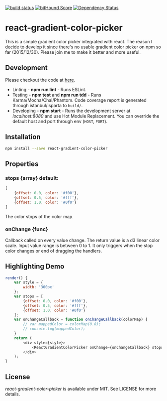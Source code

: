 [![build status](https://secure.travis-ci.org/survivejs/react-component-boilerplate.png)](http://travis-ci.org/survivejs/react-component-boilerplate) [![bitHound Score](https://www.bithound.io/github/survivejs/react-component-boilerplate/badges/score.svg)](https://www.bithound.io/github/survivejs/react-component-boilerplate) [![Dependency Status](https://david-dm.org/survivejs/react-component-boilerplate.svg)](https://david-dm.org/survivejs/react-component-boilerplate)
# react-gradient-color-picker

This is a simple gradient color picker integrated with react. 
The reason I decide to develop it since there's no usable gradient color picker on npm so far (2015/12/30). Please join me to make it better and more useful.

## Development

Please checkout the code at [here](https://github.com/javidhsueh/react-gradient-color-picker).
* Linting - **npm run lint** - Runs ESLint.
* Testing - **npm test** and **npm run tdd** - Runs Karma/Mocha/Chai/Phantom. Code coverage report is generated through istanbul/isparta to `build/`.
* Developing - **npm start** - Runs the development server at *localhost:8080* and use Hot Module Replacement. You can override the default host and port through env (`HOST`, `PORT`).

## Installation
```sh
npm install --save react-gradient-color-picker
```

## Properties
### stops {array} default: 
```js
[
	{offset: 0.0, color: '#f00'},
	{offset: 0.5, color: '#fff'},
	{offset: 1.0, color: '#0f0'}
]
```

The color stops of the color map.

### onChange {func}

Callback called on every value change.
The return value is a d3 linear color scale. Input value range is between 0 to 1. 
It only triggers when the stop color changes or end of dragging the handlers.

## Highlighting Demo

```js
render() {
	var style = {
		width: '300px'
	};
	var stops = [
		{offset: 0.0, color: '#f00'},
		{offset: 0.5, color: '#fff'},
		{offset: 1.0, color: '#0f0'}
	];
	var onChangeCallback = function onChangeCallback(colorMap) {
  		// var mappedColor = colorMap(0.8);
  		// console.log(mappedColor);
  	}
	return (
		<div style={style}>
			<ReactGradientColorPicker onChange={onChangeCallback} stops={stops}/>
		</div>
	);
}
```

## License

*react-gradient-color-picker* is available under MIT. See LICENSE for more details.

